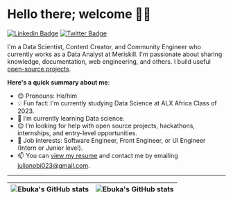 # Hello there; welcome 👋🏾

[![Linkedin Badge](https://img.shields.io/badge/-Ebuka_Obi-blue?style=for-the-badge&logo=Linkedin&logoColor=white&link=https://www.linkedin.com/in/ebuka-obi)](https://www.linkedin.com/in/ebuka-obi) [![Twitter Badge](https://img.shields.io/badge/-@oga_ebus-1ca0f1?style=for-the-badge&logo=twitter&logoColor=white&link=https://twitter.com/oga_ebus)](https://twitter.com/oga_ebus)

I'm a Data Scientist, Content Creator, and Community Engineer who currently works as a Data Analyst at Meriskill. I'm passionate about sharing knowledge, documentation, web engineering, and others. I build useful [open-source projects](https://github.com/EbukaObi).

**Here's a quick summary about me**:

- 😊 Pronouns: He/him
- 💡 Fun fact: I'm currently studying Data Science at ALX Africa Class of 2023.
- 🌱 I’m currently learning Data science.
- 😊 I’m looking for help with open source projects, hackathons, internships, and entry-level opportunities.
- 💼 Job interests: Software Engineer, Front Engineer, or UI Engineer (Intern or Junior level).
- 📫 You can [view my resume](#) and contact me by emailing julianobi023@gmail.com.

---

| <img align="center" src="https://github-readme-stats.vercel.app/api?username=EbukaObi&show_icons=true&include_all_commits=true&hide_border=true" alt="Ebuka's GitHub stats" /> | <img align="center" src="https://github-readme-stats.vercel.app/api/top-langs/?username=EbukaObi&langs_count=8&layout=compact&hide_border=true" alt="Ebuka's GitHub stats" /> |
| ------------- | ------------- |
